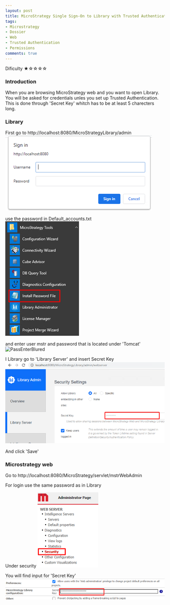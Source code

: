 ```yaml
---
layout: post
title: MicroStrategy Single Sign-On to Library with Trusted Authentication
tags:
- Microstrategy
- Dossier
- Web
- Trusted Authentication
- Permissions
comments: true
---
```

Dificulty ★☆☆☆☆

### Introduction 
When you are browsing MicroStrategy web and you want to open Library. You will be asked for credentials unles you set up Trusted Authentication. This is done through 'Secret Key' whitch has to be at least 5 charecters long.
 
### Library
First go to
http://localhost:8080/MicroStrategyLibrary/admin <br />
![Login](/img/20210516_0003/Login.png)

use the password in Default_accounts.txt <br />
![Password](/img/20210516_0003/Password.png) <br />

and enter user mstr and password that is located under 'Tomcat'
![PassEnterBlured](/img/20210516_0003/PassEnterBlured.png)

I Library go to 'Library Server' and insert Secret Key
![SecretKeyLibrary](/img/20210516_0003/SecretKeyLibrary.png)

And click 'Save'

### Microstrategy web
Go to http://localhost:8080/MicroStrategy/servlet/mstrWebAdmin

For login use the same password as in Library

Under security
![WebSecurity](/img/20210516_0003/WebSecurity.png)

You will find input for 'Secret Key'
![WebSecretKey](/img/20210516_0003/WebSecretKey.png)




